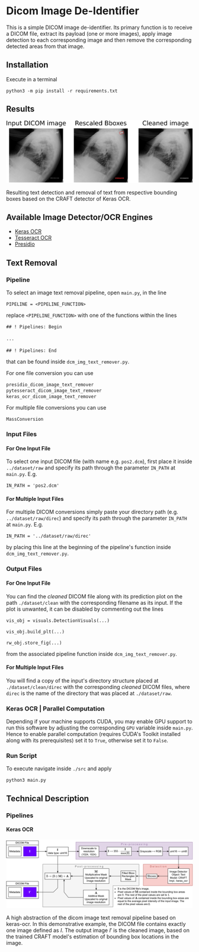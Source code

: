 # Dicom Image De-Identifier

This is a simple DICOM image de-identifier. Its primary function is to receive a DICOM file, extract its payload (one or more images), apply image detection to each corresponding image and then remove the corresponding detected areas from that image.

## Installation

Execute in a terminal
```
python3 -m pip install -r requirements.txt
```

## Results

![](https://raw.githubusercontent.com/fl0wxr/DICOMImageDeIdentifier/master/fig1.png)

Resulting text detection and removal of text from respective bounding boxes based on the CRAFT detector of Keras OCR.

## Available Image Detector/OCR Engines

- [Keras OCR](https://keras-ocr.readthedocs.io/en/latest/)
- [Tesseract OCR](https://github.com/tesseract-ocr/tesseract)
- [Presidio](https://microsoft.github.io/presidio/image-redactor/)

## Text Removal

### Pipeline

To select an image text removal pipeline, open `main.py`, in the line
```
PIPELINE = <PIPELINE_FUNCTION>
```
replace `<PIPELINE_FUNCTION>` with one of the functions within the lines
```
## ! Pipelines: Begin

...

## ! Pipelines: End
```
that can be found inside `dcm_img_text_remover.py`.

For one file conversion you can use
```
presidio_dicom_image_text_remover
pytesseract_dicom_image_text_remover
keras_ocr_dicom_image_text_remover
```

For multiple file conversions you can use
```
MassConversion
```

### Input Files

#### For One Input File

To select one input DICOM file (with name e.g. `pos2.dcm`), first place it inside `../dataset/raw` and specify its path through the parameter `IN_PATH` at `main.py`. E.g.
```
IN_PATH = 'pos2.dcm'
```

#### For Multiple Input Files

For multiple DICOM conversions simply paste your directory path (e.g. `../dataset/raw/direc`) and specify its path through the parameter `IN_PATH` at `main.py`. E.g.
```
IN_PATH = '../dataset/raw/direc'
```
by placing this line at the beginning of the pipeline's function inside `dcm_img_text_remover.py`.

### Output Files

#### For One Input File

You can find the *cleaned* DICOM file along with its prediction plot on the path `./dataset/clean` with the corresponding filename as its input. If the plot is unwanted, it can be disabled by commenting out the lines
```
vis_obj = visuals.DetectionVisuals(...)
```
```
vis_obj.build_plt(...)
```
```
rw_obj.store_fig(...)
```
from the associated pipeline function inside `dcm_img_text_remover.py`.

#### For Multiple Input Files

You will find a copy of the input's directory structure placed at `./dataset/clean/direc` with the corresponding *cleaned* DICOM files, where `direc` is the name of the directory that was placed at `./dataset/raw`.

### Keras OCR | Parallel Computation

Depending if your machine supports CUDA, you may enable GPU support to run this software by adjusting the corresponding `GPU` variable inside `main.py`. Hence to enable parallel computation (requires CUDA's Toolkit installed along with its prerequisites) set it to `True`, otherwise set it to `False`.

### Run Script

To execute navigate inside `./src` and apply
```
python3 main.py
```

## Technical Description

### Pipelines

#### Keras OCR

![](https://raw.githubusercontent.com/fl0wxr/DICOMImageDeIdentifier/master/fig0.png)

A high abstraction of the dicom image text removal pipeline based on keras-ocr. In this demonstrative example, the DICOM file contains exactly one image defined as $I$. The output image $I'$ is the cleaned image, based on the trained CRAFT model's estimation of bounding box locations in the image.
